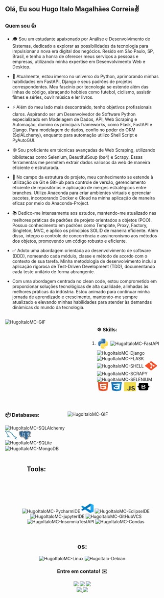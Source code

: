 ## Olá, Eu sou Hugo Italo Magalhães Correia✌️

### Quem sou 👍

 - 🎓 Sou um estudante apaixonado por Análise e Desenvolvimento de Sistemas, dedicado a explorar as possibilidades da tecnologia para impulsionar a nova era digital dos negócios. Resido em São Paulo, SP, Brasil, e tenho a honra de oferecer meus serviços a pessoas e empresas, utilizando minha expertise em Desenvolvimento Web e Desktop.
 
 - 🌱 Atualmente, estou imerso no universo do Python, aprimorando minhas habilidades em FastAPI, Django e seus padrões de projetos correspondentes. Meu fascínio por tecnologia se estende além das linhas de código, abraçando hobbies como futebol, ciclismo, assistir filmes e séries, ouvir música e ler livros.
 
 - ⚡ Além do meu lado mais descontraído, tenho objetivos profissionais claros. Aspirando ser um Desenvolvedor de Software Python especializado em Modelagem de Dados, API, Web Scraping e Automação, domino os principais frameworks, como Flask, FastAPI e Django. Para modelagem de dados, confio no poder do ORM (SqlALchemy), enquanto para automação utilizo Shell Script e PyAutoGUI.
 
 - 🕸️ Sou proficiente em técnicas avançadas de Web Scraping, utilizando bibliotecas como Selenium, BeautifulSoup (bs4) e Scrapy. Essas ferramentas me permitem extrair dados valiosos da web de maneira eficiente e estruturada.
 
 - 🚀 No campo da estrutura do projeto, meu conhecimento se estende à utilização de Git e GitHub para controle de versão, gerenciamento eficiente de repositórios e aplicação de merges estratégicos entre branches. Utilizo Anaconda para criar ambientes virtuais e gerenciar pacotes, incorporando Docker e Cloud na minha aplicação de maneira eficaz por meio do Anaconda-Project.
 
 - 📚 Dedico-me intensamente aos estudos, mantendo-me atualizado nas melhores práticas de padrões de projeto orientados a objetos (POO). Possuo conhecimento em padrões como Template, Proxy, Factory, Singleton, MVC, e aplico os princípios SOLID de maneira eficiente. Além disso, integro o controle de concorrência e assincronismo aos métodos dos objetos, promovendo um código robusto e eficiente.
 
 - ✅ Adoto uma abordagem orientada ao desenvolvimento de software (DDD), nomeando cada módulo, classe e método de acordo com o contexto de sua tarefa. Minha metodologia de desenvolvimento inclui a aplicação rigorosa de Test-Driven Development (TDD), documentando cada teste unitário de forma abrangente.
 
 - Com uma abordagem centrada no clean code, estou comprometido em proporcionar soluções tecnológicas de alta qualidade, alinhadas às melhores práticas da indústria. Estou animado para continuar minha jornada de aprendizado e crescimento, mantendo-me sempre atualizado e elevando minhas habilidades para atender às demandas dinâmicas do mundo da tecnologia.
<br>
    <img align="left" alt="HugoItaloMC-GIF" height="300" width="300" src="https://media4.giphy.com/media/KGhpQ5NMoWKQurlHwI/giphy.gif?cid=ecf05e47hi7zxu8l0bgpyjt857j3v5giyu9cvp5anncw3q7u&ep=v1_gifs_search&rid=giphy.gif&ct=g">


### ⚙ Skills:

<ol>
    <li>    
            <img align="center" alt="HugoItaloMC-Python" height="40" width="40" src="https://raw.githubusercontent.com/devicons/devicon/master/icons/python/python-original.svg">
        <img align="center" alt="HugoItaloMC-FastAPI" height="40" width="110" src="https://fastapi.tiangolo.com/img/logo-margin/logo-teal.png">
        <img align="center" alt="HugoItaloMC-Django" height="30" width="40" src="https://cdn.jsdelivr.net/gh/devicons/devicon/icons/django/django-plain.svg">
        <img align="center" alt="HugoItaloMC-FLASK" height="35" width="42" src="https://static-00.iconduck.com/assets.00/flask-icon-399x512-v0hqbifs.png">       
        <img align="center" alt="HugoItaloMC-SHELL" height="40" width="42" src="https://iili.io/Huty37V.png">
        <img align="center" alt="HugoItaloMC-GIT" height="30" width="40" src="https://raw.githubusercontent.com/devicons/devicon/master/icons/git/git-original.svg">
        <img align="center" alt="HugoItaloMC-SCRAPY" height="42" width="40" src="https://steemitimages.com/p/x7L2VSNEiyAFMrpiG2ns3CB2gK32YGyd3PzYWd5t2qpCdo6bect8Mceakn4wQhEiyJBt6dt5cAGb3eW?format=match&mode=fit&width=640">
        <img align="center" alt="HugoItaloMC-SELENIUM" height="40" width="40" src="https://static-00.iconduck.com/assets.00/selenium-icon-512x496-obrnvg2v.png">
        <img align="center" alt="HugoItaloMc-HTML" height="30" width="40" src="https://raw.githubusercontent.com/devicons/devicon/master/icons/html5/html5-original.svg">
        <img align="center" alt="HugoItaloMC-CSS" height="30" width="40" src="https://raw.githubusercontent.com/devicons/devicon/master/icons/css3/css3-original.svg">
        <img align="center" alt="HugoItaloMC-JavaScript" height="30" width="40" src="https://raw.githubusercontent.com/devicons/devicon/master/icons/javascript/javascript-original.svg">
        <img align="center" alt="HugoItaloMC-Bootstrap" height="30" width="40" src="https://raw.githubusercontent.com/devicons/devicon/master/icons/bootstrap/bootstrap-plain.svg">
    </li>
</ol>
    <br>
    <img align="right" alt="HugoItaloMC-GIF" height="300" width="300" src="https://cdn.discordapp.com/attachments/1037569752090030171/1039252775030235176/e426702edf874b181aced1e2fa5c6cde.gif">
    


### 📦 Databases:
<div>
    <img align="center" alt="HugoItaloMC-SQLAlchemy" height="70" width="90" src="https://icon.icepanel.io/Technology/png-shadow-512/SQLAlchemy.png">
    <img align="center" alt="HugoItaloMC-MySQL" height="30" width="40" src="https://raw.githubusercontent.com/devicons/devicon/master/icons/mysql/mysql-original.svg">
    <img align="center" alt="HugoItaloMC-PostgreSQL" height="30" width="41" src="https://raw.githubusercontent.com/devicons/devicon/master/icons/postgresql/postgresql-original.svg">
    <img align="center" alt="HugoItaloMC-SQLite" height="30" width="40" src="https://cdn.jsdelivr.net/gh/devicons/devicon/icons/sqlite/sqlite-original.svg">
    <img align="center" alt="HugoItaloMC-MongoDB" height="30" width="40" src="https://www.svgrepo.com/show/331488/mongodb.svg">
  
</div>


<div align="center"><br>

<p>

##  Tools:
</p>

<ol>
        <img alt="HugoItaloMC-PycharmIDE" height="30" width="40" src="https://cdn.jsdelivr.net/gh/devicons/devicon/icons/pycharm/pycharm-plain.svg">
        <img alt="HugoItaloMC-VSCodeIDE" height="30" width="40" src="https://raw.githubusercontent.com/devicons/devicon/master/icons/vscode/vscode-original.svg">
        <img alt="HugoItaloMC-EclipseIDE" height="30" width="30" src="https://user-images.githubusercontent.com/11943860/46922529-b28cdc80-cfe0-11e8-9aec-0091161d3599.png">
        <img alt="HugoItaloMC-jupyterIDE" height="30" width="120" src="https://jupyter.org/assets/logos/rectanglelogo-greytext-orangebody-greymoons.svg">
        <img  alt="HugoItaloMC-GitHubVCS" height="40" width="40" src="https://github.githubassets.com/assets/GitHub-Mark-ea2971cee799.png">
        <img  alt="HugoItaloMC-InsomniaTestAPI" height="40" width="40" src="https://static-00.iconduck.com/assets.00/apps-insomnia-icon-512x512-dse2p0fm.png">
        <img  alt="HugoItaloMC-Condas" height="40" width="40" src="https://anaconda.cloud/assets/images/logos/logo-mark.svg">    
</ol><br> 


<p>
    
## os:
</p>
    <img alt="HugoItaloMC-Linux" height="150" width="150" src="https://www.seekpng.com/png/full/194-1946302_collection-of-free-penguin-svg-copyright-free-linux.png">
    <img alt="HugoItalo-Debian" height="150" width="150" src="https://www.shareicon.net/data/128x128/2015/09/16/101872_debian_512x512.png">


### Entre em contato! ✉️

<a href="https://www.linkedin.com/in/hugo-correia-magalh%C3%A3es-402549212//" target="_blank"><img src="https://img.shields.io/badge/-LinkedIn-%230077B5?style=for-the-badge&logo=linkedin&logoColor=white" target="_blank"></a>
<a href="https://www.facebook.com/hugoitalo.magalhaescorreia" target="_blank"><img src="https://img.shields.io/badge/-Facebook-%231877F2?style=for-the-badge&logo=facebook&logoColor=white" target="_blank"></a>
    <a href="https://wa.me/5511991591575?text=Ol%C3%A1+tudo+bem%3F+Espero+que+sim%21+J%C3%A1+respondo." target="_blank"><img src="https://img.shields.io/badge/-WhatsApp-%2325D366?style=for-the-badge&logo=whatsapp&logoColor=white" target="_blank"></a><br>
 <a href="https://github.com/HugoItaloMC">
    <img height="180em" src="https://github-readme-stats.vercel.app/api?username=HugoItaloMC&show_icons=true&theme=dracula&include_all_commits=true&count_private=true"/>
    <img height="180em" src="https://github-readme-stats.vercel.app/api/top-langs/?username=HugoItaloMC&layout=compact&langs_count=7&theme=dracula"/> </a>
</div>
